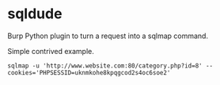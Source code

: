 sqldude
=======

Burp Python plugin to turn a request into a sqlmap command.

Simple contrived example.

`sqlmap -u 'http://www.website.com:80/category.php?id=8' --cookies='PHPSESSID=uknmkohe8kpqgcod2s4oc6soe2'`



